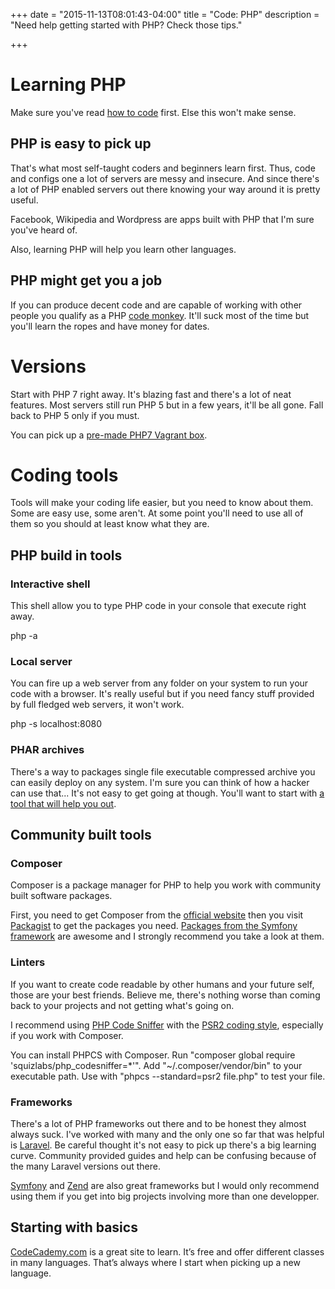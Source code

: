 +++
date = "2015-11-13T08:01:43-04:00"
title = "Code: PHP"
description = "Need help getting started with PHP? Check those tips."

+++

# Learning PHP

Make sure you've read [how to code](/howto/code/) first. Else this won't make sense.

## PHP is easy to pick up

That's what most self-taught coders and beginners learn first. Thus, code and configs one a lot of servers are messy and insecure. And since there's a lot of PHP enabled servers out there knowing your way around it is pretty useful.

Facebook, Wikipedia and Wordpress are apps built with PHP that I'm sure you've heard of.

Also, learning PHP will help you learn other languages.

## PHP might get you a job

If you can produce decent code and are capable of working with other people you qualify as a PHP [code monkey](https://www.youtube.com/watch?v=_ZtL_KVzaao&list=PLEShoiqxQUJIblp19IU4y_9GaG5By5Sl-). It'll suck most of the time but you'll learn the ropes and have money for dates.

# Versions

Start with PHP 7 right away. It's blazing fast and there's a lot of neat features. Most servers still run PHP 5 but in a few years, it'll be all gone. Fall back to PHP 5 only if you must.

You can pick up a [pre-made PHP7 Vagrant box](https://atlas.hashicorp.com/rasmus/boxes/php7dev).

# Coding tools

Tools will make your coding life easier, but you need to know about them. Some are easy use, some aren't. At some point you'll need to use all of them so you should at least know what they are.

## PHP build in tools

### Interactive shell

This shell allow you to type PHP code in your console that execute right away.

php -a

### Local server

You can fire up a web server from any folder on your system to run your code with a browser. It's really useful but if you need fancy stuff provided by full fledged web servers, it won't work.

php -s localhost:8080

### PHAR archives

There's a way to packages single file executable compressed archive you can easily deploy on any system. I'm sure you can think of how a hacker can use that... It's not easy to get going at though. You'll want to start with [a tool that will help you out](https://github.com/clue/phar-composer).

## Community built tools

### Composer

Composer is a package manager for PHP to help you work with community built software packages.

First, you need to get Composer from the [official website](https://getcomposer.org/) then you visit [Packagist](https://packagist.org/) to get the packages you need. [Packages from the Symfony framework](https://packagist.org/search/?q=symfony) are awesome and I strongly recommend you take a look at them.

### Linters

If you want to create code readable by other humans and your future self, those are your best friends. Believe me, there's nothing worse than coming back to your projects and not getting what's going on.

I recommend using [PHP Code Sniffer](https://github.com/squizlabs/PHP_CodeSniffer) with the [PSR2 coding style](http://www.php-fig.org/psr/psr-2/), especially if you work with Composer.

You can install PHPCS with Composer. Run "composer global require 'squizlabs/php_codesniffer=*'". Add "~/.composer/vendor/bin" to your executable path. Use with "phpcs --standard=psr2 file.php" to test your file.

### Frameworks

There's a lot of PHP frameworks out there and to be honest they almost always suck. I've worked with many and the only one so far that was helpful is [Laravel](http://laravel.com/). Be careful thought it's not easy to pick up there's a big learning curve. Community provided guides and help can be confusing because of the many Laravel versions out there.

[Symfony](http://symfony.com/) and [Zend](http://framework.zend.com/) are also great frameworks but I would only recommend using them if you get into big projects involving more than one developper.

## Starting with basics

[CodeCademy.com](https://www.codecademy.com/learn/php) is a great site to learn. It’s free and offer different classes in many languages. That’s always where I start when picking up a new language.
